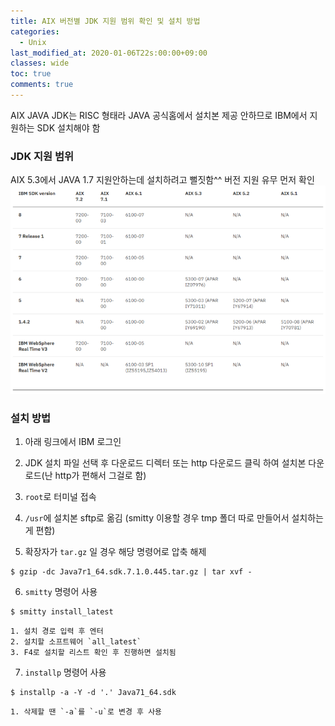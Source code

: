 ```yaml
---
title: AIX 버전별 JDK 지원 범위 확인 및 설치 방법
categories:
  - Unix
last_modified_at: 2020-01-06T22s:00:00+09:00
classes: wide
toc: true
comments: true
---
```

AIX JAVA JDK는 RISC 형태라 JAVA 공식홈에서 설치본 제공 안하므로 IBM에서 지원하는 SDK 설치해야 함

### JDK 지원 범위    
AIX 5.3에서 JAVA 1.7 지원안하는데 설치하려고 뻘짓함^^ 버전 지원 유무 먼저 확인
![image](/assets/images/image.png)
### 설치 방법

1. 아래 링크에서 IBM 로그인

2. JDK 설치 파일 선택 후 다운로드 디렉터 또는 http 다운로드 클릭 하여 설치본 다운로드(난 http가 편해서 그걸로 함)

3. `root`로 터미널 접속

4. `/usr`에 설치본 sftp로 옮김 (smitty 이용할 경우 tmp 폴더 따로 만들어서 설치하는게 편함)

5. 확장자가 `tar.gz` 일 경우 해당 명령어로 압축 해제
```smalltalk
$ gzip -dc Java7r1_64.sdk.7.1.0.445.tar.gz | tar xvf -  
```

6. `smitty` 명령어 사용
```smalltalk
$ smitty install_latest
```
    1. 설치 경로 입력 후 엔터
    2. 설치할 소프트웨어 `all_latest`
    3. F4로 설치할 리스트 확인 후 진행하면 설치됨

7. `installp` 명령어 사용
```smalltalk
$ installp -a -Y -d '.' Java71_64.sdk
```
    1. 삭제할 땐 `-a`를 `-u`로 변경 후 사용
